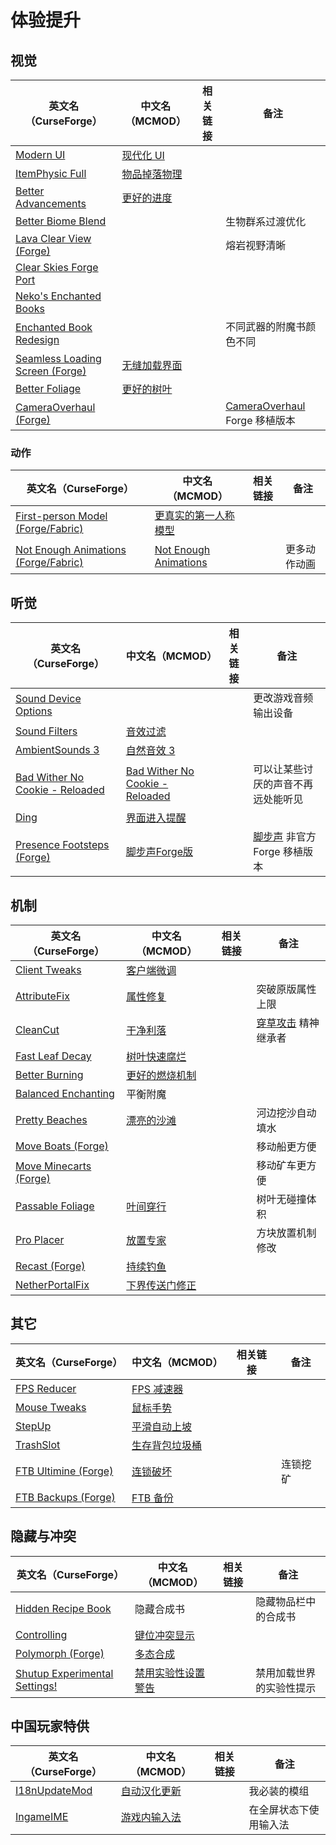 # 体验提升

## 视觉

| 英文名（CurseForge）                                                                                          | 中文名（MCMOD）                                      | 相关链接 | 备注                                                                                         |
| ------------------------------------------------------------------------------------------------------------- | ---------------------------------------------------- | -------- | -------------------------------------------------------------------------------------------- |
| [Modern UI](https://www.curseforge.com/minecraft/mc-mods/modern-ui)                                           | [现代化 UI](https://www.mcmod.cn/class/2454.html)    |          |                                                                                              |
| [ItemPhysic Full](https://www.curseforge.com/minecraft/mc-mods/itemphysic)                                    | [物品掉落物理](https://www.mcmod.cn/class/932.html)  |          |                                                                                              |
| [Better Advancements](https://www.curseforge.com/minecraft/mc-mods/better-advancements)                       | [更好的进度](https://www.mcmod.cn/class/1530.html)   |          |                                                                                              |
| [Better Biome Blend](https://www.curseforge.com/minecraft/mc-mods/better-biome-blend)                         |                                                      |          | 生物群系过渡优化                                                                             |
| [Lava Clear View (Forge)](https://www.curseforge.com/minecraft/mc-mods/lava-clear-view)                       |                                                      |          | 熔岩视野清晰                                                                                 |
| [Clear Skies Forge Port](https://www.curseforge.com/minecraft/mc-mods/clear-skies-forge-port)                 |                                                      |          |                                                                                              |
| [Neko's Enchanted Books](https://www.curseforge.com/minecraft/mc-mods/nekos-enchanted-books)                  |                                                      |          |                                                                                              |
| [Enchanted Book Redesign](https://www.curseforge.com/minecraft/mc-mods/enchanted-book-redesign)               |                                                      |          | 不同武器的附魔书颜色不同                                                                     |
| [Seamless Loading Screen (Forge)](https://www.curseforge.com/minecraft/mc-mods/seamless-loading-screen-forge) | [无缝加载界面](https://www.mcmod.cn/class/3912.html) |          |                                                                                              |
| [Better Foliage](https://www.curseforge.com/minecraft/mc-mods/better-foliage)                                 | [更好的树叶](https://www.mcmod.cn/class/1128.html)   |          |                                                                                              |
| [CameraOverhaul (Forge)](https://www.curseforge.com/minecraft/mc-mods/camera-overhaul-forge)                  |                                                      |          | [CameraOverhaul](https://www.curseforge.com/minecraft/mc-mods/cameraoverhaul) Forge 移植版本 |

### 动作

| 英文名（CurseForge）                                                                                       | 中文名（MCMOD）                                               | 相关链接 | 备注         |
| ---------------------------------------------------------------------------------------------------------- | ------------------------------------------------------------- | -------- | ------------ |
| [First-person Model (Forge/Fabric)](https://www.curseforge.com/minecraft/mc-mods/first-person-model)       | [更真实的第一人称模型](https://www.mcmod.cn/class/4391.html)  |          |              |
| [Not Enough Animations (Forge/Fabric)](https://www.curseforge.com/minecraft/mc-mods/not-enough-animations) | [Not Enough Animations](https://www.mcmod.cn/class/4378.html) |          | 更多动作动画 |

## 听觉

| 英文名（CurseForge）                                                                                          | 中文名（MCMOD）                                                         | 相关链接 | 备注                                                                 |
| ------------------------------------------------------------------------------------------------------------- | ----------------------------------------------------------------------- | -------- | -------------------------------------------------------------------- |
| [Sound Device Options](https://www.curseforge.com/minecraft/mc-mods/more-sound-config)                        |                                                                         |          | 更改游戏音频输出设备                                                 |
| [Sound Filters](https://www.curseforge.com/minecraft/mc-mods/sound-filters)                                   | [音效过滤](https://www.mcmod.cn/class/1117.html)                        |          |                                                                      |
| [AmbientSounds 3](https://www.curseforge.com/minecraft/mc-mods/ambientsounds)                                 | [自然音效 3](https://www.mcmod.cn/class/2947.html)                      |          |                                                                      |
| [Bad Wither No Cookie - Reloaded](https://www.curseforge.com/minecraft/mc-mods/bad-wither-no-cookie-reloaded) | [Bad Wither No Cookie - Reloaded](https://www.mcmod.cn/class/1742.html) |          | 可以让某些讨厌的声音不再远处能听见                                   |
| [Ding](https://www.curseforge.com/minecraft/mc-mods/ding)                                                     | [界面进入提醒](https://www.mcmod.cn/class/428.html)                     |          |                                                                      |
| [Presence Footsteps (Forge)](https://www.curseforge.com/minecraft/mc-mods/presence-footsteps-forge)           | [脚步声Forge版](https://www.mcmod.cn/class/4819.htmll)                  |          | [脚步声](https://www.mcmod.cn/class/4753.html) 非官方 Forge 移植版本 |

## 机制

| 英文名（CurseForge）                                                                    | 中文名（MCMOD）                                        | 相关链接 | 备注                                                        |
| --------------------------------------------------------------------------------------- | ------------------------------------------------------ | -------- | ----------------------------------------------------------- |
| [Client Tweaks](https://www.curseforge.com/minecraft/mc-mods/client-tweaks)             | [客户端微调](https://www.mcmod.cn/class/2012.html)     |          |                                                             |
| [AttributeFix](https://www.curseforge.com/minecraft/mc-mods/attributefix)               | [属性修复](https://www.mcmod.cn/class/2264.html)       |          | 突破原版属性上限                                            |
| [CleanCut](https://www.curseforge.com/minecraft/mc-mods/cleancut)                       | [干净利落](https://www.mcmod.cn/class/3455.html)       |          | [穿草攻击](https://www.mcmod.cn/class/1465.html) 精神继承者 |
| [Fast Leaf Decay](https://www.curseforge.com/minecraft/mc-mods/fast-leaf-decay)         | [树叶快速腐烂](https://www.mcmod.cn/class/1173.html)   |          |                                                             |
| [Better Burning](https://www.curseforge.com/minecraft/mc-mods/better-burning)           | [更好的燃烧机制](https://www.mcmod.cn/class/2780.html) |          |                                                             |
| [Balanced Enchanting](https://www.curseforge.com/minecraft/mc-mods/balanced-enchanting) | 平衡附魔                                               |          |                                                             |
| [Pretty Beaches](https://www.curseforge.com/minecraft/mc-mods/pretty-beaches)           | [漂亮的沙滩](https://www.mcmod.cn/class/2723.html)     |          | 河边挖沙自动填水                                            |
| [Move Boats (Forge)](https://www.curseforge.com/minecraft/mc-mods/move-boats)           |                                                        |          | 移动船更方便                                                |
| [Move Minecarts (Forge)](https://www.curseforge.com/minecraft/mc-mods/move-minecarts)   |                                                        |          | 移动矿车更方便                                              |
| [Passable Foliage](https://www.curseforge.com/minecraft/mc-mods/passable-foliage)       | [叶间穿行](https://www.mcmod.cn/class/3162.html)       |          | 树叶无碰撞体积                                              |
| [Pro Placer](https://www.curseforge.com/minecraft/mc-mods/pro-placer)                   | [放置专家](https://www.mcmod.cn/class/3655.html)       |          | 方块放置机制修改                                            |
| [Recast (Forge)](https://www.curseforge.com/minecraft/mc-mods/recast)                   | [持续钓鱼](https://www.mcmod.cn/class/4308.html)       |          |                                                             |
| [NetherPortalFix](https://www.curseforge.com/minecraft/mc-mods/netherportalfix)         | [下界传送门修正](https://www.mcmod.cn/class/811.html)  |          |                                                             |

## 其它

| 英文名（CurseForge）                                                                    | 中文名（MCMOD）                                        | 相关链接 | 备注     |
| --------------------------------------------------------------------------------------- | ------------------------------------------------------ | -------- | -------- |
| [FPS Reducer](https://www.curseforge.com/minecraft/mc-mods/fps-reducer)                 | [FPS 减速器](https://www.mcmod.cn/class/1815.html)     |          |          |
| [Mouse Tweaks](https://www.curseforge.com/minecraft/mc-mods/mouse-tweaks)               | [鼠标手势](https://www.mcmod.cn/class/1162.html)       |          |          |
| [StepUp](https://www.curseforge.com/minecraft/mc-mods/stepup)                           | [平滑自动上坡](https://www.mcmod.cn/class/2784.html)   |          |          |
| [TrashSlot](https://www.curseforge.com/minecraft/mc-mods/trashslot)                     | [生存背包垃圾桶](https://www.mcmod.cn/class/1893.html) |          |          |
| [FTB Ultimine (Forge)](https://www.curseforge.com/minecraft/mc-mods/ftb-ultimine-forge) | [连锁破坏](https://www.mcmod.cn/class/3004.html)       |          | 连锁挖矿 |
| [FTB Backups (Forge)](https://www.curseforge.com/minecraft/mc-mods/ftb-backups-forge)   | [FTB 备份](https://www.mcmod.cn/class/2127.html)       |          |          |

## 隐藏与冲突

| 英文名（CurseForge）                                                                                       | 中文名（MCMOD）                                            | 相关链接 | 备注                     |
| ---------------------------------------------------------------------------------------------------------- | ---------------------------------------------------------- | -------- | ------------------------ |
| [Hidden Recipe Book](https://www.curseforge.com/minecraft/mc-mods/hidden-recipe-book)                      | 隐藏合成书                                                 |          | 隐藏物品栏中的合成书     |
| [Controlling](https://www.curseforge.com/minecraft/mc-mods/controlling)                                    | [键位冲突显示](https://www.mcmod.cn/class/1191.html)       |          |                          |
| [Polymorph (Forge)](https://www.curseforge.com/minecraft/mc-mods/polymorph)                                | [多态合成](https://www.mcmod.cn/class/2895.html)           |          |                          |
| [Shutup Experimental Settings!](https://www.curseforge.com/minecraft/mc-mods/shutup-experimental-settings) | [禁用实验性设置警告](https://www.mcmod.cn/class/3448.html) |          | 禁用加载世界的实验性提示 |

## 中国玩家特供

| 英文名（CurseForge）                                                        | 中文名（MCMOD）                                      | 相关链接 | 备注                   |
| --------------------------------------------------------------------------- | ---------------------------------------------------- | -------- | ---------------------- |
| [I18nUpdateMod](https://www.curseforge.com/minecraft/mc-mods/i18nupdatemod) | [自动汉化更新](https://www.mcmod.cn/class/1188.html) |          | 我必装的模组           |
| [IngameIME](https://www.curseforge.com/minecraft/mc-mods/ingameime)         | [游戏内输入法](https://www.mcmod.cn/class/3786.html) |          | 在全屏状态下使用输入法 |
